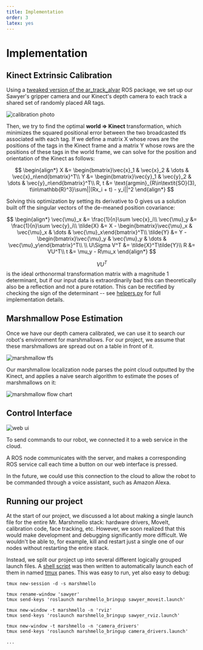 ```yaml
---
title: Implementation
order: 3
latex: yes
---
```


# Implementation

<!--
Describe any hardware you used or built. Illustrate with pictures and diagrams.
What parts did you use to build your solution?
Describe any software you wrote in detail. Illustrate with diagrams, flow charts, and/or other
appropriate visuals. This includes launch files, URDFs, etc.
How does your complete system work? Describe each step.
-->

## Kinect Extrinsic Calibration

Using a [tweaked version of the ar_track_alvar](https://github.com/brentyi/ar_track_alvar) ROS package, we set up our Sawyer's gripper camera and our Kinect's depth camera to each track a shared set of randomly placed AR tags.

![calibration photo](https://i.imgur.com/8h9M3ah.jpg)

Then, we try to find the optimal **world => Kinect** transformation, which minimizes the squared positional error between the two broadcasted tfs associated with each tag. If we define a matrix X whose rows are the positions of the tags in the Kinect frame and a matrix Y whose rows are the positions of these tags in the world frame, we can solve for the position and orientation of the Kinect as follows:

$$
\begin{align*}
    X &= \begin{bmatrix}\vec{x}_1 & \vec{x}_2 & \dots & \vec{x}_n\end{bmatrix}^T\\
    Y &= \begin{bmatrix}\vec{y}_1 & \vec{y}_2 & \dots & \vec{y}_n\end{bmatrix}^T\\
    R, t &= \text{argmin}_{R\in\textit{SO}(3), t\in\mathbb{R}^3}\sum||(Rx_i + t) - y_i||^2
\end{align*}
$$

Solving this optimization by setting its derivative to 0 gives us a solution built off the singular vectors of the de-meaned position covariance:

$$
\begin{align*}
    \vec{\mu}_x &= \frac{1}{n}\sum \vec{x}_i\\
    \vec{\mu}_y &= \frac{1}{n}\sum \vec{y}_i\\
    \tilde{X} &= X - \begin{bmatrix}\vec{\mu}_x & \vec{\mu}_x & \dots & \vec{\mu}_x\end{bmatrix}^T\\
    \tilde{Y} &= Y - \begin{bmatrix}\vec{\mu}_y & \vec{\mu}_y & \dots & \vec{\mu}_y\end{bmatrix}^T\\
    \\
    U\Sigma V^T &= \tilde{X}^T\tilde{Y}\\
    R &= VU^T\\
    t &= \mu_y - R\mu_x
\end{align*}
$$

$$VU^T$$ is the ideal orthonormal transformation matrix with a magnitude 1 determinant, but if our input data is extraordinarily bad this can theoretically also be a reflection and not a pure rotation. This can be rectified by checking the sign of the determinant -- see [helpers.py](https://github.com/brentyi/marshmellow_localization/blob/master/scripts/helpers.py) for full implementation details.

## Marshmallow Pose Estimation

Once we have our depth camera calibrated, we can use it to search our robot's environment for marshmallows. For our project, we assume that these marshmallows are spread out on a table in front of it.

![marshmallow tfs](https://i.imgur.com/oOOaKOh.png?1)

Our marshmallow localization node parses the point cloud outputted by the Kinect, and applies a naive search algorithm to estimate the poses of marshmallows on it:

![marshmallow flow chart](https://i.imgur.com/iaKP4Jt.png)

## Control Interface

![web ui](https://i.imgur.com/3l6DA2x.png)

To send commands to our robot, we connected it to a web service in the cloud.

A ROS node communicates with the server, and makes a corresponding ROS service call each time a button on our web interface is pressed.

In the future, we could use this connection to the cloud to allow the robot to be commanded through a voice assistant, such as Amazon Alexa.

## Running our project

At the start of our project, we discussed a lot about making a single launch file for the entire Mr. Marshmello stack: hardware drivers, MoveIt, calibration code, face tracking, etc. However, we soon realized that this would make development and debugging significantly more difficult. We wouldn't be able to, for example, kill and restart just a single one of our nodes without restarting the entire stack.

Instead, we split our project up into several different logically grouped launch files. A [shell script](https://github.com/brentyi/marshmello_bringup/blob/master/run.sh) was then written to automatically launch each of them in named [tmux](https://github.com/tmux/tmux/wiki) panes. This was easy to run, yet also easy to debug:

```
tmux new-session -d -s marshmello

tmux rename-window 'sawyer'
tmux send-keys 'roslaunch marshmello_bringup sawyer_moveit.launch'

tmux new-window -t marshmello -n 'rviz'
tmux send-keys 'roslaunch marshmello_bringup sawyer_rviz.launch'

tmux new-window -t marshmello -n 'camera_drivers'
tmux send-keys 'roslaunch marshmello_bringup camera_drivers.launch'

...
```
